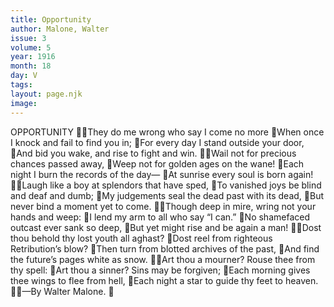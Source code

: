 ```yaml
---
title: Opportunity
author: Malone, Walter
issue: 3
volume: 5
year: 1916
month: 18
day: V
tags:
layout: page.njk
image:
---
```

OPPORTUNITY They do me wrong who say I come no more When once I knock and fail to find you in; For every day I stand outside your door, And bid you wake, and rise to fight and win. Wail not for precious chances passed away, Weep not for golden ages on the wane! Each night I burn the records of the day— At sunrise every soul is born again! Laugh like a boy at splendors that have sped, To vanished joys be blind and deaf and dumb; My judgements seal the dead past with its dead, But never bind a moment yet to come. Though deep in mire, wring not your hands and weep: I lend my arm to all who say “I can.” No shamefaced outcast ever sank so deep, But yet might rise and be again a man! Dost thou behold thy lost youth all aghast? Dost reel from righteous Retribution’s blow? Then turn from blotted archives of the past, And find the future’s pages white as snow. Art thou a mourner? Rouse thee from thy spell: Art thou a sinner? Sins may be forgiven; Each morning gives thee wings to flee from hell, Each night a star to guide thy feet to heaven. —By Walter Malone. 

